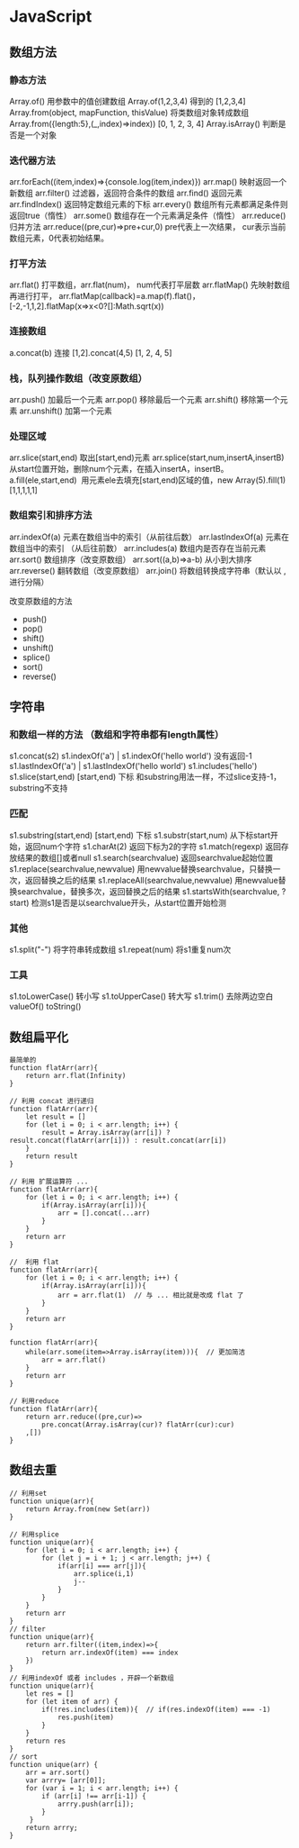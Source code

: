 # JavaScript

## 数组方法

### 静态方法
Array.of()   用参数中的值创建数组
Array.of(1,2,3,4)   得到的  [1,2,3,4]
Array.from(object, mapFunction, thisValue)  将类数组对象转成数组
Array.from({length:5},(_,index)=>index))	[0, 1, 2, 3, 4]
Array.isArray()	判断是否是一个对象

### 迭代器方法
arr.forEach((item,index)=>{console.log(item,index)})
arr.map()   映射返回一个新数组
arr.filter()   过滤器，返回符合条件的数组
arr.find()  返回元素
arr.findIndex() 返回特定数组元素的下标
arr.every()	  数组所有元素都满足条件则返回true（惰性）
arr.some()	数组存在一个元素满足条件（惰性）
arr.reduce()  归并方法
arr.reduce((pre,cur)=>pre+cur,0)   pre代表上一次结果，  cur表示当前数组元素，0代表初始结果。

### 打平方法
arr.flat()	打平数组，arr.flat(num)， num代表打平层数
arr.flatMap()  先映射数组再进行打平， arr.flatMap(callback)=a.map(f).flat()，[-2,-1,1,2].flatMap(x=>x<0?[]:Math.sqrt(x))

### 连接数组
a.concat(b)		连接   [1,2].concat(4,5)    [1, 2, 4, 5]

### 栈，队列操作数组（改变原数组）
arr.push()  加最后一个元素
arr.pop()  移除最后一个元素
arr.shift()	移除第一个元素
arr.unshift()	加第一个元素

### 处理区域
arr.slice(start,end)    取出[start,end)元素
arr.splice(start,num,insertA,insertB)  从start位置开始，删除num个元素，在插入insertA，insertB。
a.fill(ele,start,end)    用元素ele去填充[start,end)区域的值，new Array(5).fill(1)   [1,1,1,1,1]

### 数组索引和排序方法
arr.indexOf(a)		元素在数组当中的索引（从前往后数）
arr.lastIndexOf(a)	  元素在数组当中的索引 （从后往前数）
arr.includes(a)		 数组内是否存在当前元素
arr.sort()			数组排序（改变原数组） arr.sort((a,b)=>a-b)  从小到大排序
arr.reverse()		翻转数组（改变原数组）
arr.join()			将数组转换成字符串（默认以 , 进行分隔）

改变原数组的方法
- push()
- pop()
- shift()
- unshift()
- splice()
- sort()
- reverse()

## 字符串
### 和数组一样的方法   （数组和字符串都有length属性）
s1.concat(s2)
s1.indexOf('a') | s1.indexOf('hello world')  没有返回-1
s1.lastIndexOf('a') | s1.lastIndexOf('hello world')
s1.includes('hello')
s1.slice(start,end)     [start,end) 下标   和substring用法一样，不过slice支持-1，substring不支持

### 匹配
s1.substring(start,end) [start,end) 下标
s1.substr(start,num)  从下标start开始，返回num个字符
s1.charAt(2)   返回下标为2的字符
s1.match(regexp)   返回存放结果的数组[]或者null
s1.search(searchvalue)   返回searchvalue起始位置
s1.replace(searchvalue,newvalue)   用newvalue替换searchvalue，只替换一次，返回替换之后的结果
s1.replaceAll(searchvalue,newvalue)   用newvalue替换searchvalue，替换多次，返回替换之后的结果
s1.startsWith(searchvalue, ?start)    检测s1是否是以searchvalue开头，从start位置开始检测

### 其他
s1.split("-")   将字符串转成数组
s1.repeat(num)  将s1重复num次

### 工具
s1.toLowerCase()  转小写
s1.toUpperCase()  转大写
s1.trim()  去除两边空白
valueOf()
toString()


## 数组扁平化
```
最简单的
function flatArr(arr){
    return arr.flat(Infinity)
}

// 利用 concat 进行递归
function flatArr(arr){
    let result = []
    for (let i = 0; i < arr.length; i++) {
        result = Array.isArray(arr[i]) ? result.concat(flatArr(arr[i])) : result.concat(arr[i])
    }
    return result
}

// 利用 扩展运算符 ...
function flatArr(arr){
    for (let i = 0; i < arr.length; i++) {
        if(Array.isArray(arr[i])){
            arr = [].concat(...arr)
        }
    }
    return arr
}

//  利用 flat
function flatArr(arr){
    for (let i = 0; i < arr.length; i++) {
        if(Array.isArray(arr[i])){
            arr = arr.flat(1)  // 与 ... 相比就是改成 flat 了
        }
    }
    return arr
}

function flatArr(arr){
    while(arr.some(item=>Array.isArray(item))){  // 更加简洁
        arr = arr.flat()
    }
    return arr
}

// 利用reduce
function flatArr(arr){
    return arr.reduce((pre,cur)=>
        pre.concat(Array.isArray(cur)? flatArr(cur):cur)
    ,[])
}
```

## 数组去重
```
// 利用set
function unique(arr){
    return Array.from(new Set(arr))
}

// 利用splice
function unique(arr){
    for (let i = 0; i < arr.length; i++) {
        for (let j = i + 1; j < arr.length; j++) {
            if(arr[i] === arr[j]){
                arr.splice(i,1)
                j--
            }
        }
    }
    return arr
}
// filter
function unique(arr){
    return arr.filter((item,index)=>{
        return arr.indexOf(item) === index
    })
}
// 利用indexOf 或者 includes ，开辟一个新数组
function unique(arr){
    let res = []
    for (let item of arr) {
        if(!res.includes(item)){  // if(res.indexOf(item) === -1)
            res.push(item)
        }
    }
    return res
}
// sort
function unique(arr) {
    arr = arr.sort()
    var arrry= [arr[0]];
    for (var i = 1; i < arr.length; i++) {
    	if (arr[i] !== arr[i-1]) {
    		arrry.push(arr[i]);
     	}
     }
    return arrry;
}

```